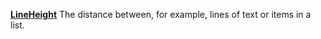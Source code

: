 [**LineHeight**](properties-text.md) The distance between, for example, lines of text or items in a list.
